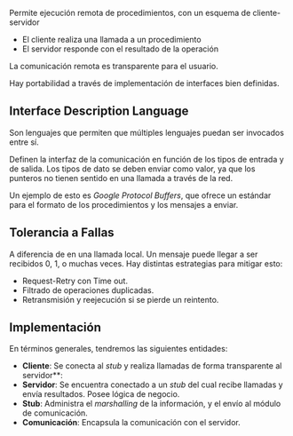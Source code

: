 Permite ejecución remota de procedimientos, con un esquema de cliente-servidor

- El cliente realiza una llamada a un procedimiento
- El servidor responde con el resultado de la operación

La comunicación remota es transparente para el usuario.

Hay portabilidad a través de implementación de interfaces bien definidas.

## Interface Description Language

Son lenguajes que permiten que múltiples lenguajes puedan ser invocados entre sí.

Definen la interfaz de la comunicación en función de los tipos de entrada y de salida. Los tipos de dato se deben enviar como valor, ya que los punteros no tienen sentido en una llamada a través de la red.

Un ejemplo de esto es *Google Protocol Buffers*, que ofrece un estándar para el formato de los procedimientos y los mensajes a enviar.

## Tolerancia a Fallas

A diferencia de en una llamada local. Un mensaje puede llegar a ser recibidos 0, 1, o muchas veces. Hay distintas estrategias para mitigar esto:

- Request-Retry con Time out.
- Filtrado de operaciones duplicadas.
- Retransmisión y reejecución si se pierde un reintento.

## Implementación

En términos generales, tendremos las siguientes entidades:

- **Cliente**: Se conecta al *stub* y realiza llamadas de forma transparente al servidor**:
- **Servidor**: Se encuentra conectado a un *stub* del cual recibe llamadas y envía resultados. Posee lógica de negocio.
- **Stub**: Administra el *marshalling* de la información, y el envío al módulo de comunicación.
- **Comunicación**: Encapsula la comunicación con el servidor.
